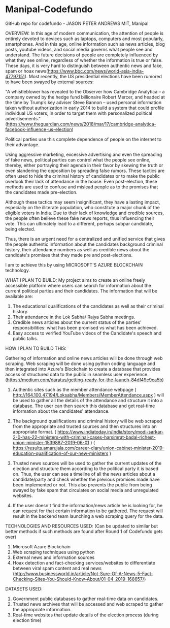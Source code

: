 # Manipal-Codefundo
GitHub repo for codefundo - JASON PETER ANDREWS
MIT, Manipal

OVERVIEW:
  In this age of modern communication, the attention of people is entirely devoted to devices such as laptops, computers and most popularly, smartphones. And in this age, online information such as news articles, blog posts, youtube videos, and social media governs what people see and understand. The future decisions of people are completely influenced by what they see online, regardless of whether the information is true or false. These days, it is very hard to distinguish between authentic news and fake, spam or hoax news(https://www.bbc.com/news/world-asia-india-47797151). Most recently, the US presidential elections have been rumored to have been swayed by external sources:
  
  "A whistleblower has revealed to the Observer how Cambridge Analytica – a company owned by the hedge fund billionaire Robert Mercer, and headed at the time by Trump’s key adviser Steve Bannon – used personal information taken without authorization in early 2014 to build a system that could profile individual US voters, in order to target them with personalized political advertisements." (https://www.theguardian.com/news/2018/mar/17/cambridge-analytica-facebook-influence-us-election)
  
  Political parties use this complete dependence of people on the internet to their advantage.

  Using aggressive marketing, excessive advertising and even the spreading of fake news, political parties can control what the people see online, thereby, either portraying their agenda in their favor by skewing the truth or even slandering the opposition by spreading false rumors. These tactics are often used to hide the criminal history of candidates or to make the public overlook their lack of attendance in the house. Even post-election, these methods are used to confuse and mislead people as to the promises that the candidates made pre-election.

  Although these tactics may seem insignificant, they have a lasting impact, especially on the illiterate population, who constitute a major chunk of the eligible voters in India. Due to their lack of knowledge and credible sources, the people often believe these fake news reports, thus influencing their vote. This can ultimately lead to a different, perhaps subpar candidate, being elected.

  Thus, there is an urgent need for a centralized and unified service that gives the people authentic information about the candidates background criminal history, their attendance numbers as well as credible news about the candidate's promises that they made pre and post-elections.
  
  I am to achieve this by using MICROSOFT'S AZURE BLOCKCHAIN technology.
  
  
WHAT I PLAN TO BUILD: 
  My project aims to create an online freely accessible platform where users can search for information about the current political parties and their candidates. The information that will be available are:
  1. The educational qualifications of the candidates as well as their criminal history.
  2. Their attendance in the Lok Sabha/ Rajya Sabha meetings.
  3. Credible news articles about the current status of the parties' responsibilities: what has been promised vs what has been achieved.
  4. Easy access to verified YouTube videos of the Candidate's speech and public talks.
  
  
 HOW I PLAN TO BUILD THIS:
 
Gathering of information and online news articles will be done through web scraping. Web scraping will be done using python coding language and then integrated into Azure's Blockchain to create a database that provides access of structured data to the public in seamless user experience. (https://medium.com/daratus/getting-ready-for-the-launch-84df49c9ca5b)

1. Authentic sites such as the member attendance webpage ( http://164.100.47.194/Loksabha/Members/MemberAttendance.aspx ) will be used to gather all the details of the attendance and structure it into a database. The user can then search this database and get real-time information about the candidates' attendance.

2. The background qualifications and criminal history will be web scraped from the appropriate and trusted sources and then structures into an appropriate format. 
( https://www.indiatoday.in/india/story/modi-sarkar-2-0-has-22-ministers-with-criminal-cases-harsimrat-badal-richest-union-minister-1539887-2019-06-01 ) 
( https://results.amarujala.com/career-diary/union-cabinet-minister-2019-education-qualification-of-our-new-ministers )

3. Trusted news sources will be used to gather the current updates of the election and structure them according to the political party it is based on. Thus, the user can see a timeline of all the news articles about a candidate/party and check whether the previous promises made have been implemented or not. This also prevents the public from being swayed by fake spam that circulates on social media and unregulated websites.

4. If the user doesn't find the information/news article he is looking for, he can request for that certain information to be gathered. The request will result in the backend team launching a web scraping query for the data.

TECHNOLOGIES AND RESOURCES USED: (Can be updated to similar but better methods if such methods are found after Round 1 of Codefundo gets over)
1. Microsoft Azure Blockchain
2. Web scraping techniques using python
3. External news and information sources
4. Hoax detection and fact-checking services/websites to differentiate between viral spam content and real news (http://www.businessworld.in/article/Not-Sure-Of-A-News-5-Fact-Checking-Sites-You-Should-Know-About/01-04-2019-168657/)

DATASETS USED:
1. Government public databases to gather real-time data on candidates.
2. Trusted news archives that will be accessed and web scraped to gather the appropriate information.
3. Real-time websites that update details of the election process (during election time)
